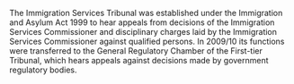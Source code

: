 The Immigration Services Tribunal was established under the Immigration and Asylum Act 1999 to hear appeals from decisions of the Immigration Services Commissioner and disciplinary charges laid by the Immigration Services Commissioner against qualified persons. In 2009/10 its functions were transferred to the General Regulatory Chamber of the First-tier Tribunal, which hears appeals against decisions made by government regulatory bodies.

